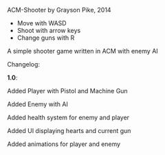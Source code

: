ACM-Shooter by Grayson Pike, 2014

  - Move with WASD
  - Shoot with arrow keys
  - Change guns with R
  
A simple shooter game written in ACM with enemy AI

Changelog:

**1.0**:

  Added Player with Pistol and Machine Gun
  
  Added Enemy with AI
  
  Added health system for enemy and player
  
  Added UI displaying hearts and current gun
  
  Added animations for player and enemy
